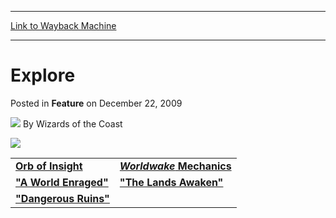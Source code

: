 
---
[Link to Wayback Machine](https://web.archive.org/web/20211024025719/https://magic.wizards.com/en/articles/archive/feature/explore-2009-12-22)

[_metadata_:author]:- "Wizards of the Coast"
[_metadata_:description]:- "Orb of Insight Worldwake Mechanics `A World Enraged` `The Lands Awaken` `Dangerous Ruins`"
[_metadata_:generator]:- "Drupal 7 (http://drupal.org)"
[_metadata_:node]:- "707746"
[_metadata_:publish_date]:- "2009-12-22"
[_metadata_:source]:- "div-main-content"
[_metadata_:title]:- "Explore"
[_metadata_:wayback_capture_timestamp]:- "2021-10-24 02:57:19"
[_metadata_:wayback_raw_url]:- "https://web.archive.org/web/20211024025719id_/https://magic.wizards.com/en/articles/archive/feature/explore-2009-12-22"
[_metadata_:wayback_url]:- "https://magic.wizards.com/en/articles/archive/feature/explore-2009-12-22"
---


Explore
=======



 Posted in **Feature**
 on December 22, 2009 






![](https://media.magic.wizards.com/styles/auth_small/public/images/person/wizards_author.jpg)
By Wizards of the Coast











[![](https://media.magic.wizards.com/image_legacy_migration/mtg/images/tcg/products/worldwake/expsplash_cjoeqphuwo_EN.jpg)](/en/node/704276)



|  |  |
| --- | --- |
| [**Orb of Insight**](http://ww2.wizards.com/Magic/Orb/EjLTzWmTZd.aspx) | [***Worldwake* Mechanics**](http://archive.wizards.com/Magic/Magazine/Article.aspx?x=mtg/tcg/worldwake/mechanics) |
| [**"A World Enraged"**](/en/node/594866) | [**"The Lands Awaken"**](http://archive.wizards.com/Magic/Magazine/Article.aspx?x=mtg/tcg/worldwake/flavor2) |
| [**"Dangerous Ruins"**](http://archive.wizards.com/Magic/Magazine/Article.aspx?x=mtg/tcg/worldwake/flavor3) |  |








